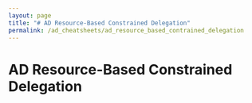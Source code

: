 ```yaml
---
layout: page
title: "# AD Resource-Based Constrained Delegation"
permalink: /ad_cheatsheets/ad_resource_based_contrained_delegation
---
```


# AD Resource-Based Constrained Delegation
